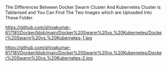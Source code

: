 
The Differences Between Docker Swarm Cluster And Kubernetes Cluster is Tablarised and You Can Find The Two Images which are Uploaded Into These Folder.

https://github.com/shivakumar-617181/Docker/blob/main/Docker%20Swarm%20vs.%20Kubernetes/Docker%20Swarm%20vs.%20Kubernetes-1.jpg

https://github.com/shivakumar-617181/Docker/blob/main/Docker%20Swarm%20vs.%20Kubernetes/Docker%20Swarm%20vs.%20Kubernetes-2.jpg
